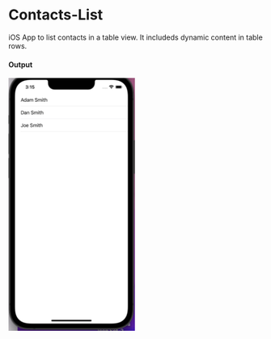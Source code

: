 # Contacts-List
iOS App to list contacts in a table view. It includeds dynamic content in table rows.

#### Output

<img src="https://github.com/ekaterinadvolkova/Contacts-List/blob/main/Screen/Screenshot%202022-01-04%20at%2015.15.40.png" width="250" height="500">
